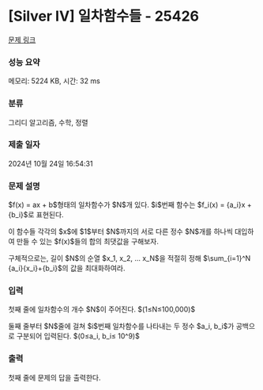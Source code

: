 # [Silver IV] 일차함수들 - 25426 

[문제 링크](https://www.acmicpc.net/problem/25426) 

### 성능 요약

메모리: 5224 KB, 시간: 32 ms

### 분류

그리디 알고리즘, 수학, 정렬

### 제출 일자

2024년 10월 24일 16:54:31

### 문제 설명

<p>$f(x) = ax + b$형태의 일차함수가 $N$개 있다. $i$번째 함수는 $f_i(x) = {a_i}x + {b_i}$로 표현된다.</p>

<p>이 함수들 각각의 $x$에 $1$부터 $N$까지의 서로 다른 정수 $N$개를 하나씩 대입하여 만들 수 있는 $f(x)$들의 합의 최댓값을 구해보자.</p>

<p>구체적으로는, 길이 $N$의 순열 $x_1, x_2, ... x_N$을 적절히 정해 $\sum_{i=1}^N {a_i}{x_i}+{b_i}$의 값을 최대화하여라.</p>

### 입력 

 <p>첫째 줄에 일차함수의 개수 $N$이 주어진다. $(1≤N≤100,000)$</p>

<p>둘째 줄부터 $N$줄에 걸쳐 $i$번째 일차함수를 나타내는 두 정수 $a_i, b_i$가 공백으로 구분되어 입력된다.  $(0≤a_i, b_i≤ 10^9)$</p>

### 출력 

 <p>첫째 줄에 문제의 답을 출력한다.</p>

